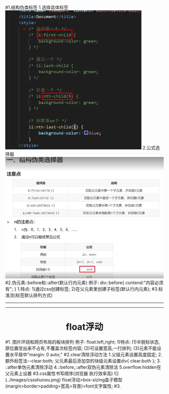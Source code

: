 #1.结构伪类标签
1.选择具体标签
![](../images/nthy.png)
2.公式选择器 
![](../images/weileibiaoqian.png)
#2.伪元素::before和::after(默认行内元素)
例子: 
  div::before{
    contend:"内容必须有";
}
 1.特点:
  1)通过css创建标签;
  2)在父元素里创建子标签(默认行内元素);
#3.标准流(标签默认排列方式)
<hr><hr>
<h1 align="center">float浮动</h1>
#1. 图片环绕和网页布局的板块排列
例子: float:left,right;
 1)特点:
  (1)半脱标状态,原位置空出来不占有,不覆盖次标签内容;
  (2)可设置宽高,一行排列;
  (3)元素不能设置水平居中"margin: 0 auto;"
#2.clear清除浮动方法
  1.父级元素设置高度固定;
  2.额外标签法--clear:both;
父元素最后添加空的块级元素设置div{ clear:both };
  3. ::after单伪元素清除浮动
  4.::before,::after双伪元素清除法
  5.overflow:hidden在父元素上设置
#3.css属性书写顺序(浏览器
执行效率高)
![](../images/cssshunxu.png)
float浮动>box-sizing盒子模型(margin>border>padding>宽高>背景)>font文字属性;
#3.



